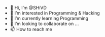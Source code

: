 - 👋 Hi, I’m @SHiVD
- 👀 I’m interested in Programming & Hacking
- 🌱 I’m currently learning Programming
- 💞️ I’m looking to collaborate on ...
- 📫 How to reach me 

<!---
SHiVD-2/SHiVD-2 is a ✨ special ✨ repository because its `README.md` (this file) appears on your GitHub profile.
You can click the Preview link to take a look at your changes.
--->
